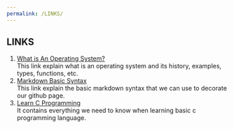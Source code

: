 ```yaml
---
permalink: /LINKS/
---
```


## LINKS

1. [What is An Operating System?](https://www.guru99.com/operating-system-tutorial.html)<br>
This link explain what is an operating system and its history, examples, types, functions, etc.
2. [Markdown Basic Syntax](https://www.markdownguide.org/basic-syntax/)<br>
This link explain the basic markdown syntax that we can use to decorate our github page.
3. [Learn C Programming](https://www.programiz.com/c-programming)<br>
It contains everything we need to know when learning basic c programming language.
